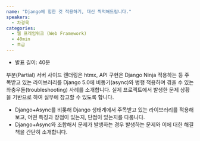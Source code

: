 ```yaml
---
name: "Django에 힙한 것 적용하기, 대신 찍먹해드립니다."
speakers:
  - 차경묵
categories:
  - 웹 프레임워크 (Web Framework)
  - 40min
  - 초급
---
```


- 발표 길이: 40분

부분(Partial) 서버 사이드 렌더링은 htmx, API 구현은 Django Ninja 적용하는 등 주목받고 있는 라이브러리를 Django 5.0에 비동기(async)와 병행 적용하며 겪을 수 있는 좌충우돌(troubleshooting) 사례를 소개합니다.
실제 프로젝트에서 발생한 문제 상황을 기반으로 하여 실무에 참고할 수 있도록 합니다.

- Django+Async를 비롯해 Django 생태계에서 주목받고 있는 라이브러리를 적용해보고, 어떤 특징과 장점이 있는지, 단점이 있는지를 다룹니다.
- Django+Async와 조합해서 문제가 발생하는 경우 발생하는 문제와 이에 대한 해결책을 간단히 소개합니다.


